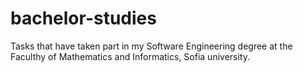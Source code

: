# bachelor-studies
Tasks that have taken part in my Software Engineering degree at the Faculthy of Mathematics and Informatics, Sofia university.
